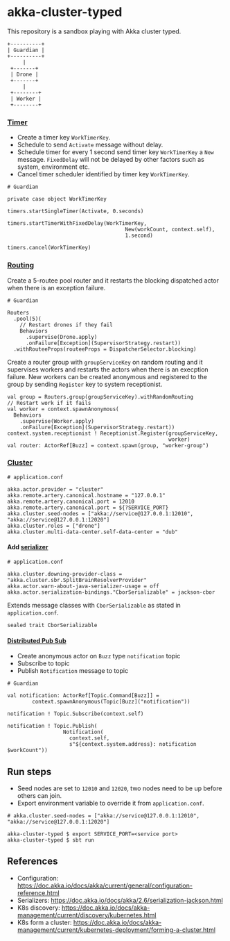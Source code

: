 # akka-cluster-typed

This repository is a sandbox playing with Akka cluster typed.

```
+----------+
| Guardian |
+----------+
     |
 +-------+
 | Drone |
 +-------+
     |
 +--------+
 | Worker |
 +--------+        
```

### [Timer](https://doc.akka.io/docs/akka/current/typed/interaction-patterns.html#scheduling-messages-to-self)

- Create a timer key `WorkTimerKey`.
- Schedule to send `Activate` message without delay.
- Schedule timer for every 1 second send timer key `WorkTimerKey` a `New` message. `FixedDelay` will not be delayed by other factors such as system, environment etc.
- Cancel timer scheduler identified by timer key `WorkTimerKey`.

```
# Guardian 

private case object WorkTimerKey

timers.startSingleTimer(Activate, 0.seconds)

timers.startTimerWithFixedDelay(WorkTimerKey,
                                      New(workCount, context.self),
                                      1.second)

timers.cancel(WorkTimerKey)
```

### [Routing](https://doc.akka.io/docs/akka/current/typed/routers.html) 

Create a 5-routee pool router and it restarts the blocking dispatched actor when there is an exception failure.

```
# Guardian

Routers
  .pool(5)(
    // Restart drones if they fail
    Behaviors
      .supervise(Drone.apply)
      .onFailure[Exception](SupervisorStrategy.restart))
  .withRouteeProps(routeeProps = DispatcherSelector.blocking)
```

Create a router group with `groupServiceKey` on random routing and it supervises workers and restarts
the actors when there is an execption failure. New workers can be created anonymous and registered to 
the group by sending `Register` key to system receptionist.

```
val group = Routers.group(groupServiceKey).withRandomRouting
// Restart work if it fails
val worker = context.spawnAnonymous(
  Behaviors
    .supervise(Worker.apply)
    .onFailure[Exception](SupervisorStrategy.restart))
context.system.receptionist ! Receptionist.Register(groupServiceKey,
                                                    worker)
val router: ActorRef[Buzz] = context.spawn(group, "worker-group")
```

### [Cluster](https://doc.akka.io/docs/akka/current/typed/cluster.html)

```
# application.conf

akka.actor.provider = "cluster"
akka.remote.artery.canonical.hostname = "127.0.0.1"
akka.remote.artery.canonical.port = 12010
akka.remote.artery.canonical.port = ${?SERVICE_PORT}
akka.cluster.seed-nodes = ["akka://service@127.0.0.1:12010", "akka://service@127.0.0.1:12020"]
akka.cluster.roles = ["drone"]
akka.cluster.multi-data-center.self-data-center = "dub"
```

#### Add [serializer](https://doc.akka.io/docs/akka/2.6/serialization-jackson.html)

```
# application.conf

akka.cluster.downing-provider-class = "akka.cluster.sbr.SplitBrainResolverProvider"
akka.actor.warn-about-java-serializer-usage = off
akka.actor.serialization-bindings."CborSerializable" = jackson-cbor
```

Extends message classes with `CborSerializable` as stated in `application.conf`.

```
sealed trait CborSerializable
```

#### [Distributed Pub Sub](https://doc.akka.io/docs/akka/current/typed/distributed-pub-sub.html)

- Create anonymous actor on `Buzz` type `notification` topic 
- Subscribe to topic
- Publish `Notification` message to topic

```
# Guardian

val notification: ActorRef[Topic.Command[Buzz]] =
        context.spawnAnonymous(Topic[Buzz]("notification"))

notification ! Topic.Subscribe(context.self)

notification ! Topic.Publish(
                  Notification(
                    context.self,
                    s"${context.system.address}: notification $workCount"))
```

## Run steps

- Seed nodes are set to `12010` and `12020`, two nodes need to be up before others can join.
- Export environment variable to override it from `application.conf`.

```
# akka.cluster.seed-nodes = ["akka://service@127.0.0.1:12010", "akka://service@127.0.0.1:12020"]

akka-cluster-typed $ export SERVICE_PORT=<service port>
akka-cluster-typed $ sbt run
```

## References

- Configuration: https://doc.akka.io/docs/akka/current/general/configuration-reference.html
- Serializers: https://doc.akka.io/docs/akka/2.6/serialization-jackson.html
- K8s discovery: https://doc.akka.io/docs/akka-management/current/discovery/kubernetes.html
- K8s form a cluster: https://doc.akka.io/docs/akka-management/current/kubernetes-deployment/forming-a-cluster.html
